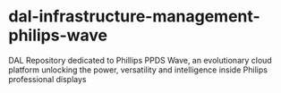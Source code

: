 # dal-infrastructure-management-philips-wave
DAL Repository dedicated to Phillips PPDS Wave, an evolutionary cloud platform unlocking the power, versatility and intelligence inside Philips professional displays
